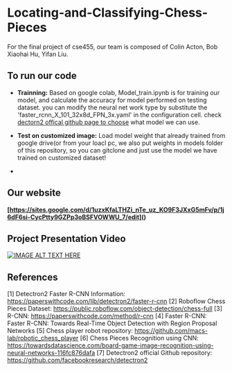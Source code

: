 # Locating-and-Classifying-Chess-Pieces
For the final project of cse455, our team is composed of Colin Acton, Bob Xiaohai Hu, Yifan Liu.

## To run our code
+ **Trainning:** 
Based on google colab, Model_train.ipynb is for training our model, and calculate the accuracy for model performed on testing dataset. you can modify the neural net work type by substitute the 'faster_rcnn_X_101_32x8d_FPN_3x.yaml' in the configuration cell.
 check [dectorn2 offical github page to choose](https://github.com/facebookresearch/detectron2/tree/main/configs/COCO-Detection) what model we can use.
 
+ **Test on customized image:**
Load model weight that already trained from google drive(or from your loacl pc, we also put weights in models folder of this repository, so you can gitclone and just use the model we have trained on customized dataset!

+  
## Our website
**[https://sites.google.com/d/1uzxKfaLTHZi_nTe_uz_KO9F3JXxG5mFv/p/1j6dF6si-CycPtty9GZPp3oBSFVOWWU_7/edit]()**

## Project Presentation Video
[![IMAGE ALT TEXT HERE](http://img.youtube.com/vi/nXypFB2z2Xw/0.jpg)](http://www.youtube.com/watch?v=nXypFB2z2Xw)

## References
[1] Detectron2 Faster R-CNN Information: https://paperswithcode.com/lib/detectron2/faster-r-cnn
[2] Roboflow Chess Pieces Dataset: https://public.roboflow.com/object-detection/chess-full
[3] R-CNN: https://paperswithcode.com/method/r-cnn
[4] Faster R-CNN: Faster R-CNN: Towards Real-Time Object Detection with Region Proposal Networks 
[5] Chess player robot repository: https://github.com/macs-lab/robotic_chess_player
[6] Chess Pieces Recognition using CNN: https://towardsdatascience.com/board-game-image-recognition-using-neural-networks-116fc876dafa
[7] Detectron2 official Github repository: https://github.com/facebookresearch/detectron2
